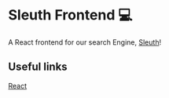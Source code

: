# Sleuth Frontend :computer:

A React frontend for our search Engine, [Sleuth](https://github.com/ubclaunchpad/sleuth)!

## Useful links

[React](https://facebook.github.io/react/docs/hello-world.html)